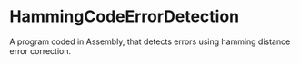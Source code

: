 # HammingCodeErrorDetection
A program coded in Assembly, that detects errors using hamming distance error correction.
